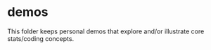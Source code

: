 # demos

This folder keeps personal demos that explore and/or illustrate core stats/coding concepts.